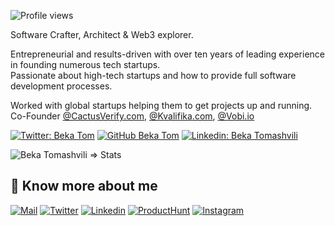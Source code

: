
![Profile views](https://gpvc.arturio.dev/bekatom)

Software Crafter, Architect & Web3 explorer.

Entrepreneurial and results-driven with over ten years of leading experience in founding numerous tech startups.\
Passionate about high-tech startups and how to provide full software development processes.

Worked with global startups helping them to get projects up and running.\
Co-Founder [@CactusVerify.com](https://CactusVerify.com), [@Kvalifika.com](https://kvalifika.com), [@Vobi.io](https://vobi.io)


[![Twitter: Beka Tom](https://img.shields.io/twitter/follow/bekatomash?style=social)](https://twitter.com/bekatomash)
[![GitHub Beka Tom](https://img.shields.io/github/followers/bekatom?label=follow&style=social)](https://github.com/bekatom)
[![Linkedin: Beka Tomashvili](https://img.shields.io/badge/-Tomashvili-blue?style=flat-square&logo=Linkedin&logoColor=white&link=https://www.linkedin.com/in/bekatomashvili)](https://www.linkedin.com/in/bekatomashvili/)

<p align="left"> 
  <img src="https://github-readme-stats.vercel.app/api?username=bekatom&count_private=true&show_icons=true&include_all_commits=true&theme=calm" alt="Beka Tomashvili => Stats" />


## 🔗 Know more about me 

[![Mail](https://img.shields.io/badge/-Email%20me!-black?style=for-the-badge&logo=gmail)](mailto:beka@tomashvili.com)
[![Twitter](https://img.shields.io/badge/-Twitter-black?style=for-the-badge&logo=twitter)](https://twitter.com/bekatomash)
[![Linkedin](https://img.shields.io/badge/-LinkedIn-black?style=for-the-badge&logo=Linkedin)](https://www.linkedin.com/in/bekatomashvili/)
[![ProductHunt](https://img.shields.io/badge/-Producthunt-black?style=for-the-badge&logo=product-hunt)](https://www.producthunt.com/@beka_tomashvili/)
[![Instagram](https://img.shields.io/badge/-Instagram-black?style=for-the-badge&logo=instagram)](https://www.instagram.com/beka.tomash/)

<!-- [![Medium](https://img.shields.io/badge/-Medium-black?style=for-the-badge&logo=Medium)](https://medium.com/@beka) -->
<!-- [![Tomashvili.com](https://img.shields.io/badge/-Tomashvili-black?style=for-the-badge&logo=google-chrome&logoColor=white)](https://tomashvili.com/) -->

<!--
**bekatom/bekatom** is a ✨ _special_ ✨ repository because its `README.md` (this file) appears on your GitHub profile.

Here are some ideas to get you started:

- 🔭 I’m currently working on ...
- 🌱 I’m currently learning ...
- 👯 I’m looking to collaborate on ...
- 🤔 I’m looking for help with ...
- 💬 Ask me about ...
- 📫 How to reach me: ...
- 😄 Pronouns: ...
- ⚡ Fun fact: ...
-->
